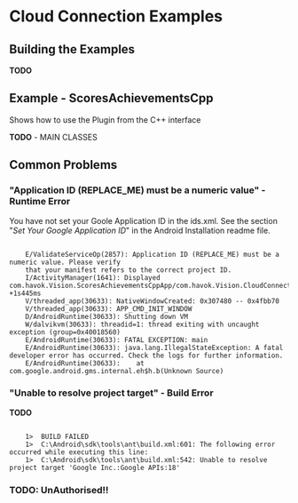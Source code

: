 # Cloud Connection Examples

## Building the Examples

**TODO**


## Example - ScoresAchievementsCpp

Shows how to use the Plugin from the C++ interface

**TODO** - MAIN CLASSES

## Common Problems

### "Application ID (REPLACE_ME) must be a numeric value" - Runtime Error

You have not set your Goole Application ID in the ids.xml. See the section "*Set Your Google Application ID*" in the Android Installation readme file.

```

	E/ValidateServiceOp(2857): Application ID (REPLACE_ME) must be a numeric value. Please verify 
	that your manifest refers to the correct project ID.
	I/ActivityManager(1641): Displayed com.havok.Vision.ScoresAchievementsCppApp/com.havok.Vision.CloudConnectionLifeCycleSupport: +1s445ms
	V/threaded_app(30633): NativeWindowCreated: 0x307480 -- 0x4fbb70
	V/threaded_app(30633): APP_CMD_INIT_WINDOW
	D/AndroidRuntime(30633): Shutting down VM
	W/dalvikvm(30633): threadid=1: thread exiting with uncaught exception (group=0x40018560)
	E/AndroidRuntime(30633): FATAL EXCEPTION: main
	E/AndroidRuntime(30633): java.lang.IllegalStateException: A fatal developer error has occurred. Check the logs for further information.
	E/AndroidRuntime(30633): 	at com.google.android.gms.internal.eh$h.b(Unknown Source)
```

### "Unable to resolve project target" - Build Error 

**TODO**

```

	1>  BUILD FAILED
	1>  C:\Android\sdk\tools\ant\build.xml:601: The following error occurred while executing this line:
	1>  C:\Android\sdk\tools\ant\build.xml:542: Unable to resolve project target 'Google Inc.:Google APIs:18'
```

### TODO: UnAuthorised!!